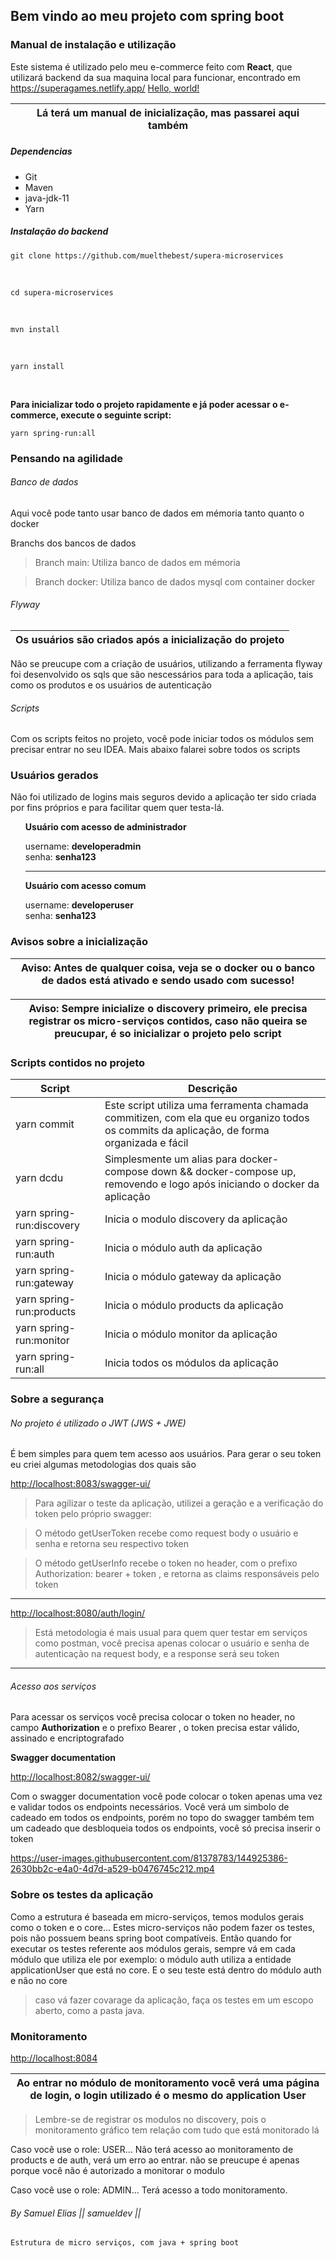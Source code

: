 <h2>Bem vindo ao meu projeto com spring boot</h2>

<div>
<h3>Manual de instalação e utilização</h3>
<p>Este sistema é utilizado pelo meu e-commerce feito com <b>React</b>, que utilizará backend da sua maquina local para funcionar, encontrado em   <a href="https://superagames.netlify.app/" alt="supera-games" target="_blank">https://superagames.netlify.app/</a> <a href="http://example.com/" target="_blank">Hello, world!</a>
</p> 


| Lá terá um manual de inicialização, mas passarei aqui também |
| ---- |

<h5>Dependencias</h5>

  -   Git
-   Maven
-   java-jdk-11
-   Yarn

 <h5>Instalação do backend</h5>
 
 `git clone https://github.com/muelthebest/supera-microservices`

<br />

`cd supera-microservices`

<br />

`mvn install`

<br />

`yarn install`

<br />

<p>
  <b>
Para inicializar todo o projeto rapidamente e já
poder acessar o e-commerce, execute o seguinte
script:
  </b>
</p>

`yarn spring-run:all`
</div>
<div>
<h3>Pensando na agilidade</h3>

<h6> Banco de dados </h6>

<p>Aqui você pode tanto usar banco de dados em mémoria tanto quanto o docker</p>

<p>Branchs dos bancos de dados</p>

> Branch main: Utiliza banco de dados em mémoria

> Branch docker: Utiliza banco de dados mysql com container docker

<h6>Flyway</h6>

|Os usuários são criados após a inicialização do projeto|
| --- |

<p>Não se preucupe com a criação de usuários,
utilizando a ferramenta flyway foi desenvolvido os sqls que são nescessários
para toda a aplicação, tais como os produtos e os usuários de autenticação</p>

<h6> Scripts </h6>
Com os scripts feitos no projeto, você pode iniciar todos os módulos sem 
precisar entrar no seu IDEA. Mais abaixo falarei sobre todos os scripts

</div>

<div>
<h3>Usuários gerados</h3>

<p>Não foi utilizado de logins mais seguros devido a aplicação ter sido criada por
fins próprios e para facilitar quem quer testa-lá.</p>

<ul>
<p><b>Usuário com acesso de administrador</b></p>
username: <b>developeradmin</b>
<br/>
senha: <b>senha123</b>

<hr/>

<p><b>Usuário com acesso comum</b></p>
username: <b>developeruser</b>
<br/>
  senha: <b>senha123</b>

</ul>

</div>

<div>
<h3>Avisos sobre a inicialização</h3>

|Aviso: Antes de qualquer coisa, veja se o docker ou o banco de dados está ativado e sendo usado com sucesso!|
| --- |

|Aviso: Sempre inicialize o discovery primeiro, ele precisa registrar os micro-serviços contidos, caso não queira se preucupar, é so inicializar o projeto pelo script|
| --- |

</div>

<div>
<h3>Scripts contidos no projeto</h3>

| Script         | Descrição           |
| --------- | -------------- |
| yarn commit          |  Este script utiliza uma ferramenta chamada commitizen, com ela que eu organizo todos os commits da aplicação, de forma organizada e fácil|
| yarn dcdu          | Simplesmente um alias para docker-compose down && docker-compose up, removendo e logo após iniciando o docker da aplicação           |
| yarn spring-run:discovery | Inicia o modulo discovery da aplicação |
| yarn spring-run:auth | Inicia o módulo auth da aplicação |
| yarn spring-run:gateway | Inicia o módulo gateway da aplicação |
| yarn spring-run:products | Inicia o módulo products da aplicação |
| yarn spring-run:monitor | Inicia o módulo monitor da aplicação |
| yarn spring-run:all | Inicia todos os módulos da aplicação |

</div>

<div>
<h3>Sobre a segurança</h3>

<h6>No projeto é utilizado o JWT (JWS + JWE)</h6>

<p>É bem simples para quem tem acesso aos usuários.
Para gerar o seu token eu criei algumas metodologias dos quais são</p>

[http://localhost:8083/swagger-ui/](http://localhost:8083/swagger-ui/)
> Para agilizar o teste da aplicação, utilizei a geração e a verificação do token
> pelo próprio swagger:


> O método getUserToken recebe como request body o usuário e senha
> e retorna seu respectivo token

> O método getUserInfo recebe o token no header, com o prefixo Authorization: bearer + token
> , e retorna as claims responsáveis pelo token

<hr/>

[http://localhost:8080/auth/login/](http://localhost:8080/auth/login/)
> Está metodologia é mais usual para quem quer testar em serviços
> como postman, você precisa apenas colocar o usuário e senha
> de autenticação na request body, e a response será seu token

<hr/>

<h6>Acesso aos serviços</h6>

<p>Para acessar os serviços você precisa colocar o token no header, no campo
<b>Authorization</b> e o prefixo Bearer , o token precisa estar válido, assinado e encriptografado</p>

<p><b>Swagger documentation</b></p>

[http://localhost:8082/swagger-ui/](http://localhost:8082/swagger-ui/)

Com o swagger documentation você pode colocar o token apenas uma vez e validar todos os endpoints necessários. Você verá
um simbolo de cadeado em todos os endpoints, porém no topo do swagger também tem um cadeado que desbloqueia todos os
endpoints, você só precisa inserir o token
  

https://user-images.githubusercontent.com/81378783/144925386-2630bb2c-e4a0-4d7d-a529-b0476745c212.mp4

</div>

<div>
<h3>Sobre os testes da aplicação</h3>

Como a estrutura é baseada em micro-serviços, temos modulos gerais como o token e o core... Estes micro-serviços não
podem fazer os testes, pois não possuem beans spring boot compatíveis. Então quando for executar os testes referente aos
módulos gerais, sempre vá em cada módulo que utiliza ele por exemplo: o módulo auth utiliza a entidade applicationUser
que está no core. E o seu teste está dentro do módulo auth e não no core

> caso vá fazer covarage da aplicação, faça os testes em um escopo aberto, como a pasta java.

</div>

<div>
<h3>Monitoramento</h3>

[http://localhost:8084](http://localhost:8084)

|Ao entrar no módulo de monitoramento você verá uma página de login, o login utilizado é o mesmo do application User|
| --- |

> Lembre-se de registrar os modulos no discovery, pois o monitoramento gráfico tem relação com tudo que está monitorado lá

Caso você use o role: USER... Não terá acesso ao monitoramento de products e de auth, verá um erro ao entrar. não se
preucupe é apenas porque você não é autorizado a monitorar o modulo

Caso você use o role: ADMIN... Terá acesso a todo monitoramento.

</div>

<div>

###### By Samuel Elias || samueldev ||

`Estrutura de micro serviços, com java + spring boot`

</div>
